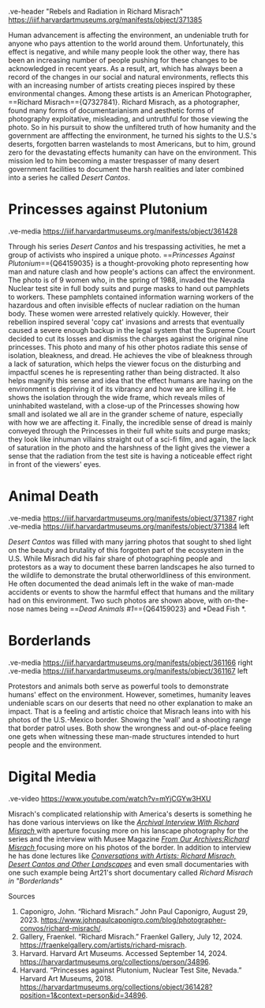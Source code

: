 .ve-header "Rebels and Radiation in Richard Misrach" https://iiif.harvardartmuseums.org/manifests/object/371385

Human advancement is affecting the environment, an undeniable truth for anyone who pays attention to the world around them. Unfortunately, this effect is negative, and while many people look the other way, there has been an increasing number of people pushing for these changes to be acknowledged in recent years. As a result, art, which has always been a record of the changes in our social and natural environments, reflects this with an increasing number of artists creating pieces inspired by these environmental changes. Among these artists is an American Photographer, ==Richard Misrach=={Q7327841}. Richard Misrach, as a photographer, found many forms of documentarianism and aesthetic forms of photography exploitative, misleading, and untruthful for those viewing the photo. So in his pursuit to show the unfiltered truth of how humanity and the government are afffecting the environment, he turned his sights to the U.S.'s deserts, forgotten barren wastelands to most Americans, but to him, ground zero for the devastating effects humanity can have on the environment. This mission led to him becoming a master trespasser of many desert government facilities to document the harsh realities and later combined into a series he called *Desert Cantos*.
    
# Princesses against Plutonium
.ve-media https://iiif.harvardartmuseums.org/manifests/object/361428

Through his series *Desert Cantos* and his trespassing activities, he met a group of activists who inspired a unique photo. ==*Princesses Against Plutonium*=={Q64159035} is a thought-provoking photo representing how man and nature clash and how people's actions can affect the environment. The photo is of 9 women who, in the spring of 1988, invaded the Nevada Nuclear test site in full body suits and purge masks to hand out pamphlets to workers. These pamphlets contained information warning workers of the hazardous and often invisible effects of nuclear radiation on the human body. These women were arrested relatively quickly. However, their rebellion inspired several 'copy cat' invasions and arrests that eventually caused a severe enough backup in the legal system that the Supreme Court decided to cut its losses and dismiss the charges against the original nine princesses. This photo and many of his other photos radiate this sense of isolation, bleakness, and dread. He achieves the vibe of bleakness through a lack of saturation, which helps the viewer focus on the disturbing and impactful scenes he is representing rather than being distracted. It also helps magnify this sense and idea that the effect humans are having on the environment is depriving it of its vibrancy and how we are killing it. He shows the isolation through the wide frame, which reveals miles of uninhabited wasteland, with a close-up of the Princesses showing how small and isolated we all are in the grander scheme of nature, especially with how we are affecting it. Finally, the incredible sense of dread is mainly conveyed through the Princesses in their full white suits and purge masks; they look like inhuman villains straight out of a sci-fi film, and again, the lack of saturation in the photo and the harshness of the light gives the viewer a sense that the radiation from the test site is having a noticeable effect right in front of the viewers' eyes.

# Animal Death
.ve-media https://iiif.harvardartmuseums.org/manifests/object/371387 right
.ve-media https://iiif.harvardartmuseums.org/manifests/object/371384 left

*Desert Cantos* was filled with many jarring photos that sought to shed light on the beauty and brutality of this forgotten part of the ecosystem in the U.S. While Misrach did his fair share of photographing people and protestors as a way to document these barren landscapes he also turned to the wildlife to demonstrate the brutal otherworldliness of this environment. He often documented the dead animals left in the wake of man-made accidents or events to show the harmful effect that humans and the military had on this environment. Two such photos are shown above, with on-the-nose names being ==*Dead Animals #1*=={Q64159023} and *Dead Fish *.

# Borderlands
.ve-media https://iiif.harvardartmuseums.org/manifests/object/361166 right
.ve-media https://iiif.harvardartmuseums.org/manifests/object/361167 left

Protestors and animals both serve as powerful tools to demonstrate humans' effect on the environment. However, sometimes, humanity leaves undeniable scars on our deserts that need no other explanation to make an impact. That is a feeling and artistic choice that Misrach leans into with his photos of the U.S.-Mexico border. Showing the 'wall' and a shooting range that border patrol uses. Both show the wrongness and out-of-place feeling one gets when witnessing these man-made structures intended to hurt people and the environment.

# Digital Media
.ve-video https://www.youtube.com/watch?v=mYjCGYw3HXU

Misrach's complicated relationship with America's deserts is something he has done various interviews on like the [*Archival Interview With Richard Misrach* ](https://aperture.org/editorial/archival-interview-richard-misrach/)with aperture focusing more on his lanscape photography for the series and the interview with Musee Magazine [*From Our Archives:Richard Misrach* ](https://museemagazine.com/features/2020/6/24/from-our-archives-richard-misrach)focusing more on his photos of the border. In addition to interview he has done lectures like [*Conversations with Artists: Richard Misrach, Desert Cantos and Other Landscapes*](https://soundcloud.com/nationalgalleryofart/conversations-with-artists-2?utm_source=clipboard&utm_medium=text&utm_campaign=social_sharing) and even small documentaries with one such example being Art21's short documentary called *Richard Misrach in "Borderlands"*





Sources
1. Caponigro, John. “Richard Misrach.” John Paul Caponigro, August 29, 2023. https://www.johnpaulcaponigro.com/blog/photographer-convos/richard-misrach/. 
2. Gallery, Fraenkel. “Richard Misrach.” Fraenkel Gallery, July 12, 2024. https://fraenkelgallery.com/artists/richard-misrach. 
3. Harvard. Harvard Art Museums. Accessed September 14, 2024. https://harvardartmuseums.org/collections/person/34896. 
4. Harvard. “Princesses against Plutonium, Nuclear Test Site, Nevada.” Harvard Art Museums, 2018. https://harvardartmuseums.org/collections/object/361428?position=1&context=person&id=34896. 





